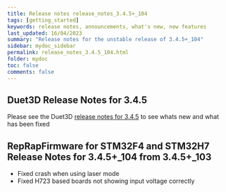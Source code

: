 ```yaml
---
title: Release notes release_notes_3.4.5+_104
tags: [getting_started]
keywords: release notes, announcements, what's new, new features
last_updated: 16/04/2023
summary: "Release notes for the unstable release of 3.4.5+_104"
sidebar: mydoc_sidebar
permalink: release_notes_3.4.5_104.html
folder: mydoc
toc: false
comments: false
---
```


## Duet3D Release Notes for 3.4.5

Please see the Duet3D [release notes for 3.4.5](https://github.com/Duet3D/RepRapFirmware/wiki/Changelog-RRF-3.x#reprapfirmware-345) to see whats new and what has been fixed

## RepRapFirmware for STM32F4 and STM32H7 Release Notes for 3.4.5+_104 from 3.4.5+_103

* Fixed crash when using laser mode
* Fixed H723 based boards not showing input voltage correctly
